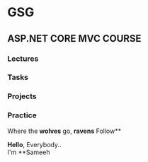 # GSG

## ASP.NET CORE MVC COURSE

### Lectures
### Tasks
### Projects
### Practice

Where the **wolves** go, **ravens** Follow**

**Hello**,  Everybody..<br>
I'm **Sameeh
